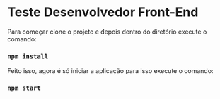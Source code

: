 # Teste Desenvolvedor Front-End 

Para começar clone o projeto e depois dentro do diretório execute o comando:

### `npm install`

Feito isso, agora é só iniciar a aplicação para isso execute o comando:

### `npm start`
